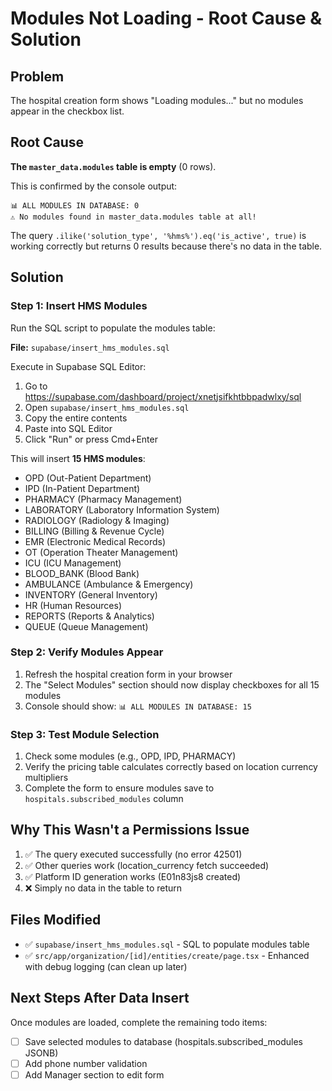 # Modules Not Loading - Root Cause & Solution

## Problem
The hospital creation form shows "Loading modules..." but no modules appear in the checkbox list.

## Root Cause
**The `master_data.modules` table is empty** (0 rows). 

This is confirmed by the console output:
```
📊 ALL MODULES IN DATABASE: 0
⚠️ No modules found in master_data.modules table at all!
```

The query `.ilike('solution_type', '%hms%').eq('is_active', true)` is working correctly but returns 0 results because there's no data in the table.

## Solution

### Step 1: Insert HMS Modules
Run the SQL script to populate the modules table:

**File:** `supabase/insert_hms_modules.sql`

Execute in Supabase SQL Editor:
1. Go to https://supabase.com/dashboard/project/xnetjsifkhtbbpadwlxy/sql
2. Open `supabase/insert_hms_modules.sql` 
3. Copy the entire contents
4. Paste into SQL Editor
5. Click "Run" or press Cmd+Enter

This will insert **15 HMS modules**:
- OPD (Out-Patient Department)
- IPD (In-Patient Department)  
- PHARMACY (Pharmacy Management)
- LABORATORY (Laboratory Information System)
- RADIOLOGY (Radiology & Imaging)
- BILLING (Billing & Revenue Cycle)
- EMR (Electronic Medical Records)
- OT (Operation Theater Management)
- ICU (ICU Management)
- BLOOD_BANK (Blood Bank)
- AMBULANCE (Ambulance & Emergency)
- INVENTORY (General Inventory)
- HR (Human Resources)
- REPORTS (Reports & Analytics)
- QUEUE (Queue Management)

### Step 2: Verify Modules Appear
1. Refresh the hospital creation form in your browser
2. The "Select Modules" section should now display checkboxes for all 15 modules
3. Console should show: `📊 ALL MODULES IN DATABASE: 15`

### Step 3: Test Module Selection
1. Check some modules (e.g., OPD, IPD, PHARMACY)
2. Verify the pricing table calculates correctly based on location currency multipliers
3. Complete the form to ensure modules save to `hospitals.subscribed_modules` column

## Why This Wasn't a Permissions Issue

1. ✅ The query executed successfully (no error 42501)
2. ✅ Other queries work (location_currency fetch succeeded)
3. ✅ Platform ID generation works (E01n83js8 created)
4. ❌ Simply no data in the table to return

## Files Modified
- ✅ `supabase/insert_hms_modules.sql` - SQL to populate modules table
- ✅ `src/app/organization/[id]/entities/create/page.tsx` - Enhanced with debug logging (can clean up later)

## Next Steps After Data Insert
Once modules are loaded, complete the remaining todo items:
- [ ] Save selected modules to database (hospitals.subscribed_modules JSONB)
- [ ] Add phone number validation
- [ ] Add Manager section to edit form
